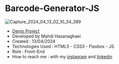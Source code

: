 # Barcode-Generator-JS
![Capture_2024_04_13_02_10_34_389](https://github.com/mahdihasanaghaei/Dynamic-Color-Picker-JS/assets/94457827/2c38bc0f-a354-4c36-84f6-fbd98b5c50fc)
- [Demo Project](https://mahdihasanaghaei.github.io/Barcode-Generator-JS/)
- Developed by Mahdi Hasanaghaei
- Created : 13/04/2024
- Technologies Used : HTML5 - CSS3 - Flexbox - JS
- Role : Front-End
- How to reach me : with my 
[instagram](https://www.instagram.com/mahdihasanaghaei.web/) and 
[linkedin](https://www.linkedin.com/in/mahdi-hasanaghaei/)
